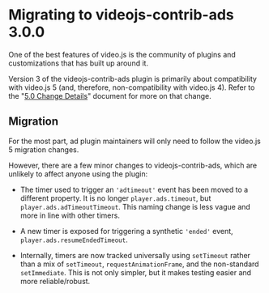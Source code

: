 # Migrating to videojs-contrib-ads 3.0.0

One of the best features of video.js is the community of plugins and customizations that has built up around it.

Version 3 of the videojs-contrib-ads plugin is primarily about compatibility with video.js 5 (and, therefore, non-compatibility with video.js 4). Refer to the "[5.0 Change Details](https://github.com/videojs/video.js/wiki/5.0-Change-Details)" document for more on that change.

## Migration

For the most part, ad plugin maintainers will only need to follow the video.js 5 migration changes.

However, there are a few minor changes to videojs-contrib-ads, which are unlikely to affect anyone using the plugin:

- The timer used to trigger an `'adtimeout'` event has been moved to a different property. It is no longer `player.ads.timeout`, but `player.ads.adTimeoutTimeout`. This naming change is less vague and more in line with other timers.

- A new timer is exposed for triggering a synthetic `'ended'` event, `player.ads.resumeEndedTimeout`.

- Internally, timers are now tracked universally using `setTimeout` rather than a mix of `setTimeout`, `requestAnimationFrame`, and the non-standard `setImmediate`. This is not only simpler, but it makes testing easier and more reliable/robust.
